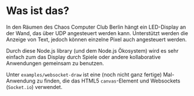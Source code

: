 # Was ist das?

In den Räumen des Chaos Computer Club Berlin hängt ein LED-Display an der Wand, das
über UDP angesteuert werden kann. Unterstützt werden die Anzeige von Text, jedoch
können einzelne Pixel auch angesteuert werden.

Durch diese Node.js library (und dem Node.js Ökosystem) wird es sehr einfach zum
das Display durch Spiele oder andere kollaborative Anwendungen gemeinsam zu
benutzen.

Unter `examples/websocket-draw` ist eine (noch nicht ganz fertige) Mal-Anwendung zu
finden, die das HTML5 `canvas`-Element und Websockets (`Socket.io`) verwendet.
